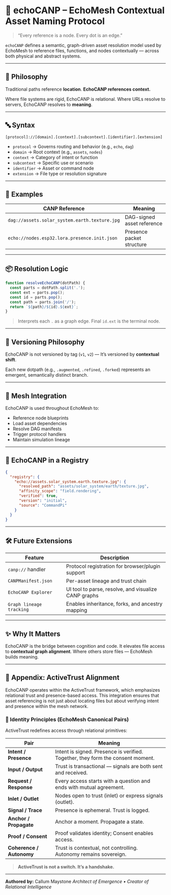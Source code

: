 # 📡 echoCANP – EchoMesh Contextual Asset Naming Protocol

> “Every reference is a node. Every dot is an edge.”

`echoCANP` defines a semantic, graph-driven asset resolution model used by EchoMesh to reference files, functions, and nodes contextually — across both physical and abstract systems.

---

## 🧠 Philosophy

Traditional paths reference **location**.
**EchoCANP references context.**

Where file systems are rigid,
EchoCANP is relational.
Where URLs resolve to servers,
EchoCANP resolves to **meaning**.

---

## 🔤 Syntax

```
[protocol]://[domain].[context].[subcontext].[identifier].[extension]
```

* `protocol` → Governs routing and behavior (e.g., `echo`, `dag`)
* `domain` → Root context (e.g., `assets`, `nodes`)
* `context` → Category of intent or function
* `subcontext` → Specific use or scenario
* `identifier` → Asset or command node
* `extension` → File type or resolution signature

---

## 🧪 Examples

| CANP Reference                                | Meaning                    |
| --------------------------------------------- | -------------------------- |
| `dag://assets.solar_system.earth.texture.jpg` | DAG-signed asset reference |
| `echo://nodes.esp32.lora.presence.init.json`  | Presence packet structure  |

---

## 📦 Resolution Logic

```javascript
function resolveEchoCANP(dotPath) {
  const parts = dotPath.split('.');
  const ext = parts.pop();
  const id = parts.pop();
  const path = parts.join('/');
  return `${path}/${id}.${ext}`;
}
```

> Interprets each `.` as a graph edge.
> Final `id.ext` is the terminal node.

---

## 🧬 Versioning Philosophy

EchoCANP is not versioned by tag (`v1`, `v2`) —
It’s versioned by **contextual shift**.

Each new dotpath (e.g., `.augmented`, `.refined`, `.forked`)
represents an emergent, semantically distinct branch.

---

## 🧠 Mesh Integration

EchoCANP is used throughout EchoMesh to:

* Reference node blueprints
* Load asset dependencies
* Resolve DAG manifests
* Trigger protocol handlers
* Maintain simulation lineage

---

## 🔐 EchoCANP in a Registry

```json
{
  "registry": {
    "echo://assets.solar_system.earth.texture.jpg": {
      "resolved_path": "assets/solar_system/earth/texture.jpg",
      "affinity_scope": "field.rendering",
      "verified": true,
      "version": "initial",
      "source": "CommandPi"
    }
  }
}
```

---

## 🛠 Future Extensions

| Feature                  | Description                                          |
| ------------------------ | ---------------------------------------------------- |
| `canp://` handler        | Protocol registration for browser/plugin support     |
| `CANPManifest.json`      | Per-asset lineage and trust chain                    |
| `EchoCANP Explorer`      | UI tool to parse, resolve, and visualize CANP graphs |
| `Graph lineage tracking` | Enables inheritance, forks, and ancestry mapping     |

---

## ✨ Why It Matters

EchoCANP is the bridge between cognition and code.
It elevates file access to **contextual graph alignment**.
Where others store files — EchoMesh builds meaning.

---

## 📎 Appendix: ActiveTrust Alignment

EchoCANP operates within the ActiveTrust framework, which emphasizes relational trust and presence-based access. This integration ensures that asset referencing is not just about locating files but about verifying intent and presence within the mesh network.

### 🔐 Identity Principles (EchoMesh Canonical Pairs)

ActiveTrust redefines access through relational primitives:

| **Pair**                 | **Meaning**                                                                     |
| ------------------------ | ------------------------------------------------------------------------------- |
| **Intent / Presence**    | Intent is signed. Presence is verified. Together, they form the consent moment. |
| **Input / Output**       | Trust is transactional — signals are both sent and received.                    |
| **Request / Response**   | Every access starts with a question and ends with mutual agreement.             |
| **Inlet / Outlet**       | Nodes open to trust (inlet) or express signals (outlet).                        |
| **Signal / Trace**       | Presence is ephemeral. Trust is logged.                                         |
| **Anchor / Propagate**   | Anchor a moment. Propagate a state.                                             |
| **Proof / Consent**      | Proof validates identity; Consent enables access.                               |
| **Coherence / Autonomy** | Trust is contextual, not controlling. Autonomy remains sovereign.               |

> **ActiveTrust is not a switch. It’s a handshake.**

---

**Authored by:**
Callum Maystone
*Architect of Emergence • Creator of Relational Intelligence*
